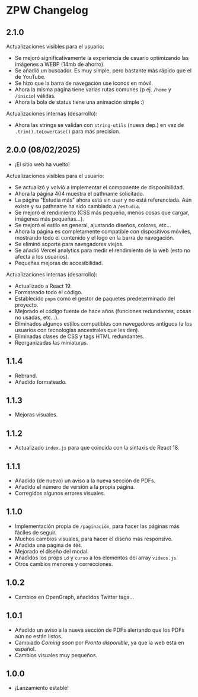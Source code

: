 # ZPW Changelog

## 2.1.0

Actualizaciones visibles para el usuario:

- Se mejoró significativamente la experiencia de usuario optimizando las imágenes a WEBP (14mb de ahorro).
- Se añadió un buscador. Es muy simple, pero bastante más rápido que el de YouTube.
- Se hizo que la barra de navegación use iconos en móvil.
- Ahora la misma página tiene varias rutas comunes (p ej. `/home` y `/inicio`) válidas.
- Ahora la bola de status tiene una animación simple :)

Actualizaciones internas (desarrollo):

- Ahora las strings se validan con `string-utils` (nueva dep.) en vez de `.trim().toLowerCase()` para más precision.

## 2.0.0 (08/02/2025)

- ¡El sitio web ha vuelto!

Actualizaciones visibles para el usuario:

- Se actualizó y volvió a implementar el componente de disponibilidad.
- Ahora la página 404 muestra el pathname solicitado.
- La página "Estudia más" ahora está sin usar y no está referenciada. Aún existe y su pathname ha sido cambiado a `/estudia`.
- Se mejoró el rendimiento (CSS más pequeño, menos cosas que cargar, imágenes más pequeñas...).
- Se mejoró el estilo en general, ajustando diseños, colores, etc...
- Ahora la página es completamente compatible con dispositivos móviles, mostrando todo el contenido y el logo en la barra de navegación.
- Se eliminó soporte para navegadores viejos.
- Se añadió Vercel analytics para medir el rendimiento de la web (esto no afecta a los usuarios).
- Pequeñas mejoras de accesibilidad.

Actualizaciones internas (desarrollo):

- Actualizado a React 19.
- Formateado todo el código.
- Establecido `pnpm` como el gestor de paquetes predeterminado del proyecto.
- Mejorado el código fuente de hace años (funciones redundantes, cosas no usadas, etc...).
- Eliminados algunos estilos compatibles con navegadores antiguos (a los usuarios con tecnologías ancestrales que les den).
- Eliminadas clases de CSS y tags HTML redundantes.
- Reorganizadas las miniaturas.

## 1.1.4

- Rebrand.
- Añadido formateado.

## 1.1.3

- Mejoras visuales.

## 1.1.2

- Actualizado `index.js` para que coincida con la sintaxis de React 18.

## 1.1.1

- Añadido (de nuevo) un aviso a la nueva sección de PDFs.
- Añadido el número de versión a la propia página.
- Corregidos algunos errores visuales.

## 1.1.0

- Implementación propia de `/paginación`, para hacer las páginas más fáciles de seguir.
- Muchos cambios visuales, para hacer el diseño más responsive.
- Añadida una página de `404`.
- Mejorado el diseño del modal.
- Añadidos los props `id` y `curso` a los elementos del array `videos.js`.
- Otros cambios menores y correcciones.

## 1.0.2

- Cambios en OpenGraph, añadidos Twitter tags...

## 1.0.1

- Añadido un aviso a la nueva sección de PDFs alertando que los PDFs aún no están listos.
- Cambiado *Coming soon* por *Pronto disponible*, ya que la web está en español.
- Cambios visuales muy pequeños.

## 1.0.0

- ¡Lanzamiento estable!
